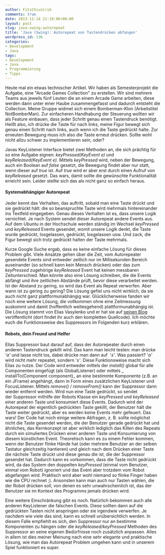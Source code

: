 ```yaml
---
author: FitzChivalrik
comments: true
date: 2013-11-14 21:19:06+00:00
layout: post
slug: java-swing-autorepeat
title: 'Java (Swing): Autorepeat von Tastendrücken abfangen'
wordpress_id: 136
categories:
- Development
- Java
tags:
- Development
- Java
- Programmierung
- Tipps
---
```


Heute mal ein etwas technischer Artikel. Wir haben als Semesterprojekt die Aufgabe, eine "Arcade Games Collection" zu erstellen. Wir sind mehrere Teams aus jeweils fünf Leuten die an einem Arcade Game arbeiten, diese werden dann unter einer Haube zusammengefasst und dadurch entsteht die Collection. Meine Gruppe widmet sich einem Bomberman-Klon (Arbeitstitel NotBomberMan). Zur einfacheren Handhabung der Steuerung wollten wir als Feature einbauen, dass jeder Schritt genau einen Tastendruck benötigt. Heißt also, ich drücke die Taste für nach links, meine Figur bewegt sich genau einen Schritt nach links, auch wenn ich die Taste gedrückt halte. Zur erneuten Bewegung muss ich also die Taste erneut drücken. Sollte wohl nicht allzu schwer zu implementieren sein, oder?




Javas KeyListener Interface bietet zwei Methoden an, die sich prächtig für so eine Aufgabe eignen: _keyPressed(KeyEvent e)_ und _keyReleased(KeyEvent e)_. Mittels _keyPressed_ wird, neben der Bewegung, auch ein Boolean auf _false_ gesetzt, die Bewegung findet aber nur statt, wenn dieser auf _true_ ist. Auf _true_ wird er aber erst durch einen Aufruf von _keyReleased_ gesetzt. Das wars, damit sollte die gewünschte Funktionalität erreicht sein. Leider stellte sich das als nicht ganz so einfach heraus.




#### Systemabhängiger Autorepeat




Jeder kennt das Verhalten, das auftritt, sobald man eine Taste drückt und sie gedrückt hält: die so beanspruchte Taste wird mehrmals hintereinander ins Textfeld eingegeben. Genau dieses Verhalten ist es, dass unsere Logik vernichtet. Je nach System sendet dieser Autorepeat andere Events aus. Auf dem Ubuntu in der Hochschule werden ständig im Wechsel _keyPressed_ und _keyReleased_ Events gesendet, womit unsere Logik denkt, die Taste wurde gedrückt, losgelassen, gedrückt, losgelassen usw. Und zack, die Figur bewegt sich trotz gedrückt halten der Taste mehrmals.




Kurze Google Suche ergab, dass es keine einfache Lösung für dieses Problem gibt. Viele Ansätze gehen über die Zeit, vom Autorepeater gesendete Events sind entweder zeitlich nur im Millisekunden Bereich auseinander (so schnell kann kein Mensch drücken) oder das zum _keyPressed_ zugehörige _keyReleased_ Event hat keinen messbaren Zeitunterschied. Man könnte also eine Lösung schreiben, die die Events abfängt und ihre zeitlichen Abstände prüft, bevor diese verarbeitet werden. Ist der Abstand zu gering, so wird das Event als Repeat verworfen. Aber wann ist zu gering zu gering? Die Lösung gefiel uns nicht wirklich, da sie auch nicht ganz plattformunabhängig war. Glücklicherweise fanden wir noch eine weitere Lösung, die vollkommen ohne eine Zeitmessung auskommt und damit (hoffentlich weitesgehend) plattformunabhängig ist. Die Lösung stammt von Elias Vasylenko und er hat sie auf [seinen Blog](http://elionline.co.uk/blog/2012/07/12/ignore-key-repeats-in-java-swing-independently-of-platform/) veröffentlicht (dort findet ihr auch den kompletten Quellcode). Ich möchte euch die Funktionsweise des Suppressors im Folgenden kurz erklären.




#### Robots, dein Freund und Helfer




Elias Suppressor baut darauf auf, dass der Autorepeater durch einen anderen Tastendruck gekillt wird. Das kann man leicht testen: man drücke '_a'_ und lasse nicht los, dabei drücke man dann auf  '_s'_. Was passiert? '_a'_ wird nicht mehr repeatet, sondern '_s'_. Diese Funktionsweise macht sich Elias zu nutze. Der Code wird entweder mittels der _install()_ global für alle Componenten eingefügt (als GlobalListener) oder mittels _ installTo(Component component)_ an eine bestimmte Komponente (z.B. an ein JFrame) angehängt, dann in Form eines zusätzlichen KeyListener und FocusListener. Mittels _remove() / removeFrom()_ kann der Suppressor dann wieder entfernt werden. Wird nun eine Taste gedrückt, so sendet der Suppressor mithilfe der Robots Klasse ein _keyPressed_ und _keyReleased_ einer anderen Taste und konsumiert diese Events. Dadurch wird der Autorepeat der eigentlich gedrückten Taste gekillt, der Benutzer hält die Taste weiter gedrückt, aber es werden keine Events mehr gefeuert. Das wars! Der Code hat noch einige weitere Abfragen, z. B. sollte möglichst nicht die Taste gesendet werden, die der Benutzer gerade gedrückt hat und ähnliches, das Kernkonzept ist aber wirklich lediglich das Killen des Repeats durch ein simuliertes Drücken einer anderen Taste und Konsumierung von diesem künstlichen Event. Theoretisch kann es zu einem Fehler kommen, wenn der Benutzer flinke Hände hat (oder mehrere Benutzer an der selben Tastatur gleichzeitig hantieren) und gleich nach dem Drücken einer Taste die nächste Taste drückt und diese genau die ist, die der Suppressor gesendet hat. Dadurch kann es vorkommen, dass die Taste nicht gedrückt wird, da das System den doppelten _keyPressed_ (einmal vom Benutzer, einmal vom Robot) ignoriert und das Event aber trotzdem vom Robot abgefangen wird. Praktisch wird aber wohl niemand so flinke Finger haben wie die CPU rechnet ;). Ansonsten kann man auch nur Tasten wählen, die der Robot drücken soll, von denen es sehr unwahrscheinlich ist, das der Benutzer sie im Kontext des Programms jemals drücken wird.




Eine weitere Einschränkung gibt es noch. Natürlich bekommen auch alle anderen KeyListener die falschen Events. Diese sollten dann auf die gedrückten Tasten nicht anspringen oder sie irgendwie verwerfen. Je nachdem wie viele das sind, kann es schnell unübersichtlich werden. In diesem Falle empfiehlt es sich, den Suppressor nur an bestimme Komponenten zu hängen oder die _keyReleased/keyPressed_ Methoden des Suppressor an seine eigenen Bedürfnisse noch zusätzlich anpassen. Alles in allem ist dies meiner Meinung nach eine sehr elegante und praktische Lösung, wie man das Autorepeat Problem umgehen kann und in unserem Spiel funktioniert es super.



